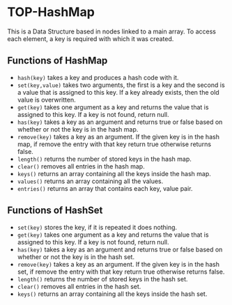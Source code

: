 # TOP-HashMap
This is a Data Structure based in nodes linked to a main array. To access each element, a key is required with which it was created.
## Functions of HashMap
- `hash(key)` takes a key and produces a hash code with it. 
- `set(key,value)` takes two arguments, the first is a key and the second is a value that is assigned to this key. If a key already exists, then the old value is overwritten.
- `get(key)` takes one argument as a key and returns the value that is assigned to this key. If a key is not found, return null.
- `has(key)` takes a key as an argument and returns true or false based on whether or not the key is in the hash map.
- `remove(key)` takes a key as an argument. If the given key is in the hash map, if remove the entry with that key return true otherwise returns false.
- `length()` returns the number of stored keys in the hash map.
- `clear()` removes all entries in the hash map.
- `keys()` returns an array containing all the keys inside the hash map.
- `values()` returns an array containing all the values.
- `entries()` returns an array that contains each key, value pair.
## Functions of HashSet
- `set(key)` stores the key, if it is repeated it does nothing.
- `get(key)` takes one argument as a key and returns the value that is assigned to this key. If a key is not found, return null.
- `has(key)` takes a key as an argument and returns true or false based on whether or not the key is in the hash set.
- `remove(key)` takes a key as an argument. If the given key is in the hash set, if remove the entry with that key return true otherwise returns false.
- `length()` returns the number of stored keys in the hash set.
- `clear()` removes all entries in the hash set.
- `keys()` returns an array containing all the keys inside the hash set.
